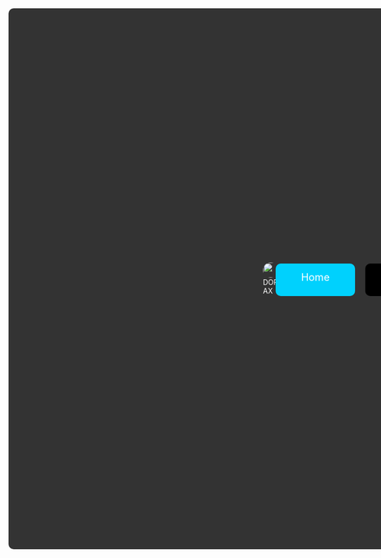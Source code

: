 <html>
<head>
<title>Dorax</title>
<style>
sos{
    border: none;
    outline: none;
	left: -5px;
	top: 2px;
    color: #00d1fd;
    background: #00d1fd;
    cursor: pointer;
    position: relative;
    z-index: 0;
    border-radius: 10px;
    font-size: 20px;
    padding: 1px 30px;
    transition: background-color 0.3s;
 }
sos:before {
    content: '';
    background: linear-gradient(45deg, #00d1fd, #0097b8, #006479, #00252c);
    position: absolute;
    top: -5px;
    right: -5px;
    background-size: 400%;
    z-index: -1;
    filter: blur(5px);
    width: calc(100% + 4px);
    height: calc(100% + 4px);
    animation: glowing 20s linear infinite;
    opacity: 0;
    transition: opacity 0.3s ease-in-out;
    border-radius: 10px;
}
sos a{
	float: left; 
    display: block;
    color: black; 
    text-align: center;
    padding: 14px 20px; 
    text-decoration: none;
 }
sos:hover:before {
    opacity: 1;
}
sos:active {
    background: white;
}
@keyframes glowing {
    0% { background-position: 0 0; }
    50% { background-position: 400% 0; }
    100% { background-position: 0 0; }
}
.ogo{
	width: 30;
	border-size: cover;
	border-radius: 50px;
	background-image: url('437243.jpg');
}
ogo a{
    float: left;
	left: -5px;
	top: -14px;
    display: block;
    color: black; 
    text-align: center; 
    text-decoration: none;
}
</style>

<style>
.navbar {
        display: flex;
        justify-content: space-between;
        background-color: #333;
        padding: 500px;
		border-radius: 10px;
    }
    .nav-links {
        display: flex;
        gap: 20px;
    }

    .nav-links a {
        color: white;
        text-decoration: none;
    }
</style>
<style>
mnu{
    border: none;
    outline: none;
	left: -5px;
	top: 2px;
    color: black;
    background: black;
    cursor: pointer;
    position: relative;
    z-index: 0;
    border-radius: 10px;
    font-size: 20px;
    padding: 1px 30px;
    transition: background-color 0.3s;
 }
mnu:before {
    content: '';
    background: linear-gradient(45deg, #00d1fd, #0097b8, #006479, #00252c);
    position: absolute;
    top: -5px;
    right: -5px;
    background-size: 400%;
    z-index: -1;
    filter: blur(5px);
    width: calc(100% + 4px);
    height: calc(100% + 4px);
    animation: glowing 20s linear infinite;
    opacity: 0;
    transition: opacity 0.3s ease-in-out;
    border-radius: 10px;
}
mnu a{
	float: left; 
    display: block;
    color: black; 
    text-align: center;
    padding: 14px 20px; 
    text-decoration: none;
 }
mnu:hover:before {
    opacity: 1;
}
mnu:active {
    background: white;
}
@keyframes glowing {
    0% { background-position: 0 0; }
    50% { background-position: 400% 0; }
    100% { background-position: 0 0; }
}
.ogo{
	width: 30px;
	border-size: cover;
	border-radius: 50px;
	background-image: url('437243.jpg');
}
ogo a{
    float: left;
	left: -5px;
	top: -14px;
    display: block;
    color: black; 
    text-align: center; 
    text-decoration: none;
}
</style>
<style>
ul {
    list-style-type: none;
    margin: 0;
    padding: 0;
}
li {
    display: inline; 
    margin-right: 20px; 
}
li a:hover {
    color: #0074D9; 
}
</style>
</head>
<body background="Screenshot 2024-06-26 165849.png">
<div class="navbar">
    <div class="ogo">
			<a href="#" class="ogo"><img src="C:\Users\Acer\Downloads\R.jpeg" class="ogo" border size="cover"></a><font color="white"> DORAX </font>	
    </div>
    <div class="nav-links">
        <sos><a href="file:///C:/Users/Acer/Desktop/1245.html">Home</a></sos>
        <mnu><a href="#">About</a></mnu>
		<mnu><a href="file:///C:/Users/Acer/Desktop/er.html">SingIn</a></mnu>
    </div>
</div>
</body>
</html>

